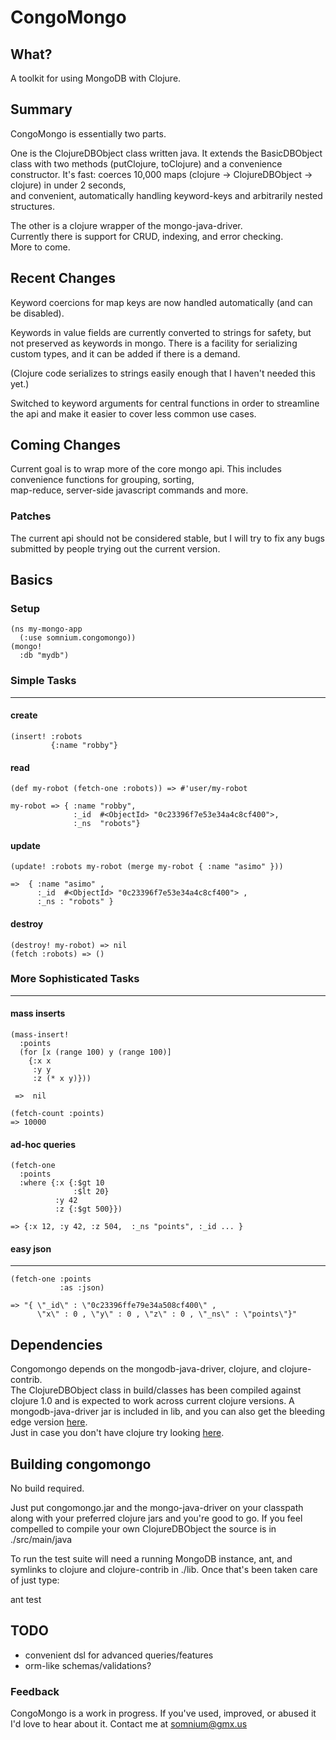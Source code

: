 CongoMongo
===========

What?
------
A toolkit for using MongoDB with Clojure.

Summary
---------
CongoMongo is essentially two parts.

One is the ClojureDBObject class written java.
It extends the BasicDBObject class with two methods (putClojure,
toClojure) and a convenience constructor.
It's fast: 
coerces 10,000 maps (clojure -> ClojureDBObject -> clojure) in under 2
seconds,   
and convenient, automatically handling keyword-keys and arbitrarily nested
structures.

The other is a clojure wrapper of the mongo-java-driver.   
Currently there is support for CRUD, indexing, and error checking.   
More to come.

Recent Changes
--------------
Keyword coercions for map keys are now handled automatically (and can
be disabled).   

Keywords in value fields are currently converted to strings for
safety, but not preserved as keywords in mongo. There is a facility
for serializing custom types, and it can be added if there is a
demand. 

(Clojure code serializes to strings easily enough that I haven't
needed this yet.)

Switched to keyword arguments for central functions in order to
streamline the api and make it easier to cover less common use cases.

Coming Changes
--------------
Current goal is to wrap more of the core mongo api.
This includes convenience functions for grouping, sorting,   
map-reduce, server-side javascript commands and more.

### Patches
The current api should not be considered stable, but I will try to fix any
bugs submitted by people trying out the current version. 

Basics
--------

### Setup

    (ns my-mongo-app  
      (:use somnium.congomongo))  
    (mongo!  
      :db "mydb") 

### Simple Tasks
------------------

#### create

    (insert! :robots    
             {:name "robby"}

#### read

    (def my-robot (fetch-one :robots)) => #'user/my-robot

    my-robot => { :name "robby", 
                  :_id  #<ObjectId> "0c23396f7e53e34a4c8cf400">, 
                  :_ns  "robots"}

#### update

    (update! :robots my-robot (merge my-robot { :name "asimo" }))

    =>  { :name "asimo" , 
          :_id  #<ObjectId> "0c23396f7e53e34a4c8cf400"> , 
          :_ns : "robots" }

#### destroy

    (destroy! my-robot) => nil
    (fetch :robots) => ()

### More Sophisticated Tasks
----------------------------

#### mass inserts

    (mass-insert!  
      :points
      (for [x (range 100) y (range 100)] 
        {:x x 
         :y y 
         :z (* x y)})) 

     =>  nil

    (fetch-count :points)
    => 10000

#### ad-hoc queries

    (fetch-one
      :points
      :where {:x {:$gt 10  
                  :$lt 20}
              :y 42
              :z {:$gt 500}})

    => {:x 12, :y 42, :z 504,  :_ns "points", :_id ... }

#### easy json
------------------------------------------------------------------------

    (fetch-one :points 
               :as :json)

    => "{ \"_id\" : \"0c23396ffe79e34a508cf400\" , 
          \"x\" : 0 , \"y\" : 0 , \"z\" : 0 , \"_ns\" : \"points\"}"

   
Dependencies
------------

Congomongo depends on the mongodb-java-driver, clojure, and clojure-contrib.       
The ClojureDBObject class in build/classes has been compiled against
clojure 1.0 and is expected to work across current clojure versions.
A mongodb-java-driver jar is included in lib, and you can also get
the bleeding edge version [here](http://www.github.com/mongodb/mongo-java-driver).   
Just in case you don't have clojure try looking [here](http://www.github.com/richhickey/clojure).

Building congomongo
-------

No build required. 

Just put congomongo.jar and the mongo-java-driver
on your classpath along with your preferred clojure jars and you're
good to go. If you feel compelled to compile your own ClojureDBObject
the source is in ./src/main/java

To run the test suite will need a running MongoDB instance, ant, and
symlinks to clojure and clojure-contrib in ./lib.
Once that's been taken care of just type:

  ant test

TODO
----

* convenient dsl for advanced queries/features 
* orm-like schemas/validations?

### Feedback

CongoMongo is a work in progress. If you've used, improved, 
or abused it I'd love to hear about it. Contact me at somnium@gmx.us
